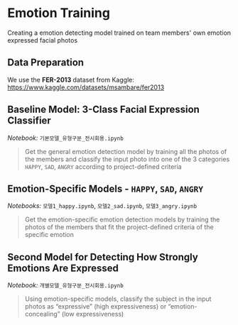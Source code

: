 # Emotion Training

Creating a emotion detecting model trained on team members' own emotion expressed facial photos


## Data Preparation

We use the **FER-2013** dataset from Kaggle:  
https://www.kaggle.com/datasets/msambare/fer2013


## Baseline Model: 3-Class Facial Expression Classifier

*Notebook:* `기본모델_유형구분_전시회용.ipynb`  

> Get the general emotion detection model by training all the photos of the members and classify the input photo into one of the 3 categories `HAPPY`, `SAD`, `ANGRY` according to project-defined criteria


## Emotion-Specific Models - `HAPPY`, `SAD`, `ANGRY`

*Notebooks:* `모델1_happy.ipynb`, `모델2_sad.ipynb`, `모델3_angry.ipynb`  

> Get the emotion-specific emotion detection models by training the photos of the members that fit the project-defined criteria of the specific emotion


## Second Model for Detecting How Strongly Emotions Are Expressed

*Notebook:* `개별모델_유형구분_전시회용.ipynb`  

> Using emotion-specific models, classify the subject in the input photos as “expressive” (high expressiveness) or “emotion-concealing” (low expressiveness)